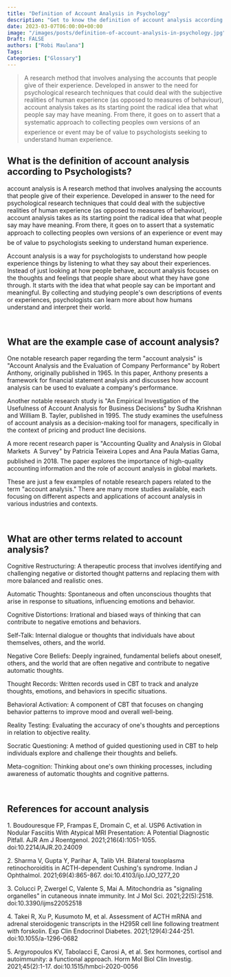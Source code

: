 ```yaml
---
title: "Definition of Account Analysis in Psychology"
description: "Get to know the definition of account analysis according to psychologists."
date: 2023-03-07T06:00:00+00:00
image: "/images/posts/definition-of-account-analysis-in-psychology.jpg"
Draft: FALSE
authors: ["Robi Maulana"]
Tags: 
Categories: ["Glossary"]
---
```






> A research method that involves analysing the accounts that people give of their experience. Developed in answer to the need for psychological research techniques that could deal with the subjective realities of human experience (as opposed to measures of behaviour), account analysis takes as its starting point the radical idea that what people say may have meaning. From there, it goes on to assert that a systematic approach to collecting peoples own versions of an experience or event may be of value to psychologists seeking to understand human experience.

## What is the definition of account analysis according to Psychologists?

account analysis is A research method that involves analysing the accounts that people give of their experience. Developed in answer to the need for psychological research techniques that could deal with the subjective realities of human experience (as opposed to measures of behaviour), account analysis takes as its starting point the radical idea that what people say may have meaning. From there, it goes on to assert that a systematic approach to collecting peoples own versions of an experience or event may be of value to psychologists seeking to understand human experience.

Account analysis is a way for psychologists to understand how people experience things by listening to what they say about their experiences. Instead of just looking at how people behave, account analysis focuses on the thoughts and feelings that people share about what they have gone through. It starts with the idea that what people say can be important and meaningful. By collecting and studying people's own descriptions of events or experiences, psychologists can learn more about how humans understand and interpret their world.

 

## What are the example case of account analysis?

One notable research paper regarding the term "account analysis" is "Account Analysis and the Evaluation of Company Performance" by Robert Anthony, originally published in 1965. In this paper, Anthony presents a framework for financial statement analysis and discusses how account analysis can be used to evaluate a company's performance.

Another notable research study is "An Empirical Investigation of the Usefulness of Account Analysis for Business Decisions" by Sudha Krishnan and William B. Tayler, published in 1995. The study examines the usefulness of account analysis as a decision-making tool for managers, specifically in the context of pricing and product line decisions.

A more recent research paper is "Accounting Quality and Analysis in Global Markets  A Survey" by Patricia Teixeira Lopes and Ana Paula Matias Gama, published in 2018. The paper explores the importance of high-quality accounting information and the role of account analysis in global markets.

These are just a few examples of notable research papers related to the term "account analysis." There are many more studies available, each focusing on different aspects and applications of account analysis in various industries and contexts.

 

## What are other terms related to account analysis?

Cognitive Restructuring: A therapeutic process that involves identifying and challenging negative or distorted thought patterns and replacing them with more balanced and realistic ones.

Automatic Thoughts: Spontaneous and often unconscious thoughts that arise in response to situations, influencing emotions and behavior.

Cognitive Distortions: Irrational and biased ways of thinking that can contribute to negative emotions and behaviors.

Self-Talk: Internal dialogue or thoughts that individuals have about themselves, others, and the world.

Negative Core Beliefs: Deeply ingrained, fundamental beliefs about oneself, others, and the world that are often negative and contribute to negative automatic thoughts.

Thought Records: Written records used in CBT to track and analyze thoughts, emotions, and behaviors in specific situations.

Behavioral Activation: A component of CBT that focuses on changing behavior patterns to improve mood and overall well-being.

Reality Testing: Evaluating the accuracy of one's thoughts and perceptions in relation to objective reality.

Socratic Questioning: A method of guided questioning used in CBT to help individuals explore and challenge their thoughts and beliefs.

Meta-cognition: Thinking about one's own thinking processes, including awareness of automatic thoughts and cognitive patterns.

 

## References for account analysis

1\. Boudouresque FP, Frampas E, Dromain C, et al. USP6 Activation in Nodular Fasciitis With Atypical MRI Presentation: A Potential Diagnostic Pitfall. AJR Am J Roentgenol. 2021;216(4):1051-1055. doi:10.2214/AJR.20.24009

2\. Sharma V, Gupta Y, Parihar A, Talib VH. Bilateral toxoplasma retinochoroiditis in ACTH-dependent Cushing's syndrome. Indian J Ophthalmol. 2021;69(4):865-867. doi:10.4103/ijo.IJO\_1277\_20

3\. Colucci P, Zwergel C, Valente S, Mai A. Mitochondria as "signaling organelles" in cutaneous innate immunity. Int J Mol Sci. 2021;22(5):2518. doi:10.3390/ijms22052518

4\. Takei R, Xu P, Kusumoto M, et al. Assessment of ACTH mRNA and adrenal steroidogenic transcripts in the H295R cell line following treatment with forskolin. Exp Clin Endocrinol Diabetes. 2021;129(4):244-251. doi:10.1055/a-1296-0682

5\. Argyropoulos KV, Tabolacci E, Carosi A, et al. Sex hormones, cortisol and autoimmunity: a functional approach. Horm Mol Biol Clin Investig. 2021;45(2):1-17. doi:10.1515/hmbci-2020-0056
